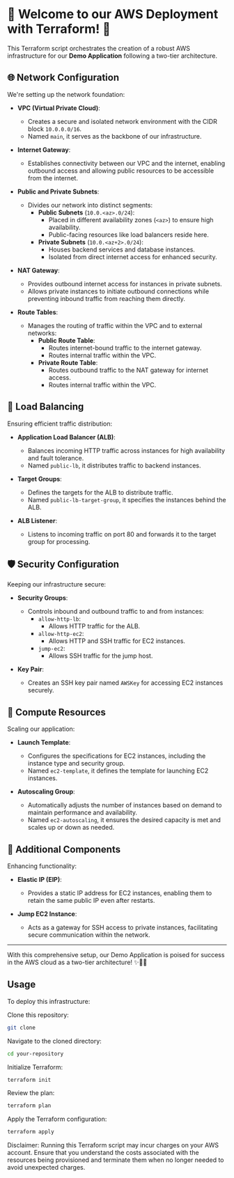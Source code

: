 # 🚀 Welcome to our AWS Deployment with Terraform! 🌟

This Terraform script orchestrates the creation of a robust AWS infrastructure for our **Demo Application** following a two-tier architecture.

## 🌐 Network Configuration

We're setting up the network foundation:

- **VPC (Virtual Private Cloud)**:
  - Creates a secure and isolated network environment with the CIDR block `10.0.0.0/16`.
  - Named `main`, it serves as the backbone of our infrastructure.
  
- **Internet Gateway**:
  - Establishes connectivity between our VPC and the internet, enabling outbound access and allowing public resources to be accessible from the internet.
  
- **Public and Private Subnets**:
  - Divides our network into distinct segments:
    - **Public Subnets** (`10.0.<az>.0/24`):
      - Placed in different availability zones (`<az>`) to ensure high availability.
      - Public-facing resources like load balancers reside here.
    - **Private Subnets** (`10.0.<az+2>.0/24`):
      - Houses backend services and database instances.
      - Isolated from direct internet access for enhanced security.

- **NAT Gateway**:
  - Provides outbound internet access for instances in private subnets.
  - Allows private instances to initiate outbound connections while preventing inbound traffic from reaching them directly.

- **Route Tables**:
  - Manages the routing of traffic within the VPC and to external networks:
    - **Public Route Table**:
      - Routes internet-bound traffic to the internet gateway.
      - Routes internal traffic within the VPC.
    - **Private Route Table**:
      - Routes outbound traffic to the NAT gateway for internet access.
      - Routes internal traffic within the VPC.

## 🌟 Load Balancing

Ensuring efficient traffic distribution:

- **Application Load Balancer (ALB)**:
  - Balances incoming HTTP traffic across instances for high availability and fault tolerance.
  - Named `public-lb`, it distributes traffic to backend instances.

- **Target Groups**:
  - Defines the targets for the ALB to distribute traffic.
  - Named `public-lb-target-group`, it specifies the instances behind the ALB.

- **ALB Listener**:
  - Listens to incoming traffic on port 80 and forwards it to the target group for processing.

## 🛡️ Security Configuration

Keeping our infrastructure secure:

- **Security Groups**:
  - Controls inbound and outbound traffic to and from instances:
    - `allow-http-lb`:
      - Allows HTTP traffic for the ALB.
    - `allow-http-ec2`:
      - Allows HTTP and SSH traffic for EC2 instances.
    - `jump-ec2`:
      - Allows SSH traffic for the jump host.

- **Key Pair**:
  - Creates an SSH key pair named `AWSKey` for accessing EC2 instances securely.

## 🚀 Compute Resources

Scaling our application:

- **Launch Template**:
  - Configures the specifications for EC2 instances, including the instance type and security group.
  - Named `ec2-template`, it defines the template for launching EC2 instances.

- **Autoscaling Group**:
  - Automatically adjusts the number of instances based on demand to maintain performance and availability.
  - Named `ec2-autoscaling`, it ensures the desired capacity is met and scales up or down as needed.

## 🌟 Additional Components

Enhancing functionality:

- **Elastic IP (EIP)**:
  - Provides a static IP address for EC2 instances, enabling them to retain the same public IP even after restarts.

- **Jump EC2 Instance**:
  - Acts as a gateway for SSH access to private instances, facilitating secure communication within the network.

---

With this comprehensive setup, our Demo Application is poised for success in the AWS cloud as a two-tier architecture! ✨🌟💫

## Usage

To deploy this infrastructure:

Clone this repository:
```bash
git clone 
```

Navigate to the cloned directory:
```sh
cd your-repository
```

Initialize Terraform:
```sh
terraform init
```

Review the plan:
```sh
terraform plan
```

Apply the Terraform configuration:
```sh
terraform apply
```
Disclaimer: Running this Terraform script may incur charges on your AWS account. Ensure that you understand the costs associated with the resources being provisioned and terminate them when no longer needed to avoid unexpected charges.


